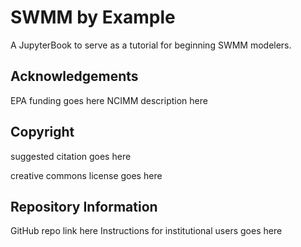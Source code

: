 # SWMM by Example

A JupyterBook to serve as a tutorial for beginning SWMM modelers.

## Acknowledgements

EPA funding goes here
NCIMM description here

## Copyright

suggested citation goes here

creative commons license goes here

## Repository Information

GitHub repo link here
Instructions for institutional users goes here
